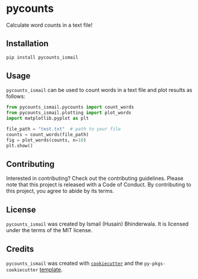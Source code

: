# pycounts

Calculate word counts in a text file!

## Installation

```bash
pip install pycounts_ismail
```

## Usage

`pycounts_ismail` can be used to count words in a text file and plot results
as follows:

```python
from pycounts_ismail.pycounts import count_words
from pycounts_ismail.plotting import plot_words
import matplotlib.pyplot as plt

file_path = "test.txt"  # path to your file
counts = count_words(file_path)
fig = plot_words(counts, n=10)
plt.show()
```

## Contributing

Interested in contributing? Check out the contributing guidelines. 
Please note that this project is released with a Code of Conduct. 
By contributing to this project, you agree to abide by its terms.

## License

`pycounts_ismail` was created by Ismail (Husain) Bhinderwala. It is licensed under the terms
of the MIT license.

## Credits

`pycounts_ismail` was created with 
[`cookiecutter`](https://cookiecutter.readthedocs.io/en/latest/) and 
the `py-pkgs-cookiecutter` 
[template](https://github.com/py-pkgs/py-pkgs-cookiecutter).
